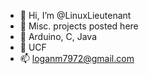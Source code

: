 - 👋 Hi, I’m @LinuxLieutenant
- 👀 Misc. projects posted here
- 🌱 Arduino, C, Java
- 💞️ UCF
- 📫 loganm7972@gmail.com

<!---
LinuxLieutenant/LinuxLieutenant is a ✨ special ✨ repository because its `README.md` (this file) appears on your GitHub profile.
You can click the Preview link to take a look at your changes.
--->
